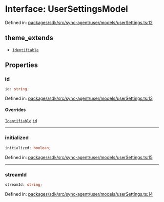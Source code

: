 # Interface: UserSettingsModel

Defined in: [packages/sdk/src/sync-agent/user/models/userSettings.ts:12](https://github.com/towns-protocol/towns/blob/0db1fd0ac7258e8db8cedfb6183e8eade8284fa1/packages/sdk/src/sync-agent/user/models/userSettings.ts#L12)

## theme_extends

- [`Identifiable`](Identifiable.md)

## Properties

### id

```ts
id: string;
```

Defined in: [packages/sdk/src/sync-agent/user/models/userSettings.ts:13](https://github.com/towns-protocol/towns/blob/0db1fd0ac7258e8db8cedfb6183e8eade8284fa1/packages/sdk/src/sync-agent/user/models/userSettings.ts#L13)

#### Overrides

[`Identifiable`](Identifiable.md).[`id`](Identifiable.md#id)

***

### initialized

```ts
initialized: boolean;
```

Defined in: [packages/sdk/src/sync-agent/user/models/userSettings.ts:15](https://github.com/towns-protocol/towns/blob/0db1fd0ac7258e8db8cedfb6183e8eade8284fa1/packages/sdk/src/sync-agent/user/models/userSettings.ts#L15)

***

### streamId

```ts
streamId: string;
```

Defined in: [packages/sdk/src/sync-agent/user/models/userSettings.ts:14](https://github.com/towns-protocol/towns/blob/0db1fd0ac7258e8db8cedfb6183e8eade8284fa1/packages/sdk/src/sync-agent/user/models/userSettings.ts#L14)
